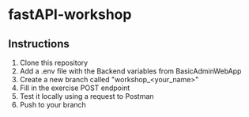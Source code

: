 # fastAPI-workshop

## Instructions
1. Clone this repository
2. Add a .env file with the Backend variables from BasicAdminWebApp
3. Create a new branch called "workshop_<your_name>"
4. Fill in the exercise POST endpoint
5. Test it locally using a request to Postman
6. Push to your branch
